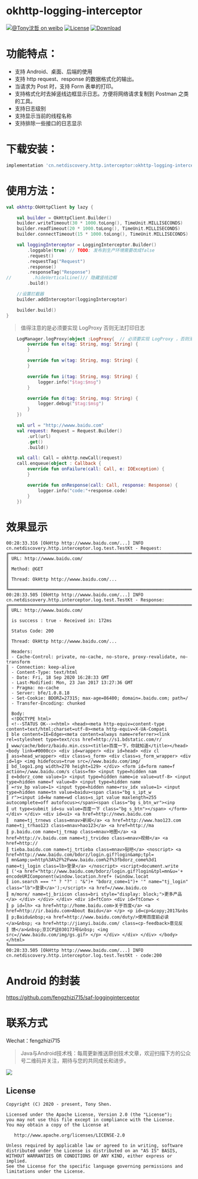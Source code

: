 # okhttp-logging-interceptor

[![@Tony沈哲 on weibo](https://img.shields.io/badge/weibo-%40Tony%E6%B2%88%E5%93%B2-blue.svg)](http://www.weibo.com/fengzhizi715)
[![License](https://img.shields.io/badge/license-Apache%202-lightgrey.svg)](https://www.apache.org/licenses/LICENSE-2.0.html)
[ ![Download](https://api.bintray.com/packages/fengzhizi715/maven/okhttp-logging-interceptor/images/download.svg) ](https://bintray.com/fengzhizi715/maven/okhttp-logging-interceptor/_latestVersion)

# 功能特点：

* 支持 Android、桌面、后端的使用
* 支持 http request、response 的数据格式化的输出。
* 当请求为 Post 时，支持 Form 表单的打印。
* 支持格式化时去掉竖线边框显示日志。方便将网络请求复制到 Postman 之类的工具。
* 支持日志级别
* 支持显示当前的线程名称
* 支持排除一些接口的日志显示

# 下载安装：

```groovy
implementation 'cn.netdiscovery.http.interceptor:okhttp-logging-interceptor:1.0.2'
```

# 使用方法：

```kotlin
val okhttp:OkHttpClient by lazy {

    val builder = OkHttpClient.Builder()
    builder.writeTimeout(30 * 1000.toLong(), TimeUnit.MILLISECONDS)
    builder.readTimeout(20 * 1000.toLong(), TimeUnit.MILLISECONDS)
    builder.connectTimeout(15 * 1000.toLong(), TimeUnit.MILLISECONDS)

    val loggingInterceptor = LoggingInterceptor.Builder()
        .loggable(true) // TODO: 发布到生产环境需要改成false
        .request()
        .requestTag("Request")
        .response()
        .responseTag("Response")
//        .hideVerticalLine()// 隐藏竖线边框
        .build()

    //设置拦截器
    builder.addInterceptor(loggingInterceptor)

    builder.build()
}
```

> 值得注意的是必须要实现 LogProxy 否则无法打印日志

```kotlin
    LogManager.logProxy(object :LogProxy{  // 必须要实现 LogProxy ，否则无法打印网络请求的 request 、response
        override fun e(tag: String, msg: String) {
        }

        override fun w(tag: String, msg: String) {
        }

        override fun i(tag: String, msg: String) {
            logger.info("$tag:$msg")
        }

        override fun d(tag: String, msg: String) {
            logger.debug("$tag:$msg")
        }
    })

    val url = "http://wwww.baidu.com"
    val request: Request = Request.Builder()
        .url(url)
        .get()
        .build()

    val call: Call = okhttp.newCall(request)
    call.enqueue(object : Callback {
        override fun onFailure(call: Call, e: IOException) {
        }

        override fun onResponse(call: Call, response: Response) {
            logger.info("code:"+response.code)
        }
    })
```

# 效果显示

```
00:28:33.316 [OkHttp http://wwww.baidu.com/...] INFO cn.netdiscovery.http.interceptor.log.test.TestKt - Request:  
╔══════════════════════════════════════════════════════════════════════════════════════════════════
║ URL: http://wwww.baidu.com/
║ 
║ Method: @GET
║ 
║ Thread: OkHttp http://wwww.baidu.com/...
║ 
╚══════════════════════════════════════════════════════════════════════════════════════════════════
00:28:33.505 [OkHttp http://wwww.baidu.com/...] INFO cn.netdiscovery.http.interceptor.log.test.TestKt - Response:  
╔══════════════════════════════════════════════════════════════════════════════════════════════════
║ URL: http://wwww.baidu.com/
║ 
║ is success : true - Received in: 172ms
║ 
║ Status Code: 200
║ 
║ Thread: OkHttp http://wwww.baidu.com/...
║ 
║ Headers:
║ - Cache-Control: private, no-cache, no-store, proxy-revalidate, no-transform
║ - Connection: keep-alive
║ - Content-Type: text/html
║ - Date: Fri, 18 Sep 2020 16:28:33 GMT
║ - Last-Modified: Mon, 23 Jan 2017 13:27:36 GMT
║ - Pragma: no-cache
║ - Server: bfe/1.0.8.18
║ - Set-Cookie: BDORZ=27315; max-age=86400; domain=.baidu.com; path=/
║ - Transfer-Encoding: chunked
║ 
║ Body:
║ <!DOCTYPE html>
║ <!--STATUS OK--><html> <head><meta http-equiv=content-type content=text/html;charset=utf-8><meta http-equiv=X-UA-Compati
║ ble content=IE=Edge><meta content=always name=referrer><link rel=stylesheet type=text/css href=http://s1.bdstatic.com/r/
║ www/cache/bdorz/baidu.min.css><title>百度一下，你就知道</title></head> <body link=#0000cc> <div id=wrapper> <div id=head> <div cl
║ ass=head_wrapper> <div class=s_form> <div class=s_form_wrapper> <div id=lg> <img hidefocus=true src=//www.baidu.com/img/
║ bd_logo1.png width=270 height=129> </div> <form id=form name=f action=//www.baidu.com/s class=fm> <input type=hidden nam
║ e=bdorz_come value=1> <input type=hidden name=ie value=utf-8> <input type=hidden name=f value=8> <input type=hidden name
║ =rsv_bp value=1> <input type=hidden name=rsv_idx value=1> <input type=hidden name=tn value=baidu><span class="bg s_ipt_w
║ r"><input id=kw name=wd class=s_ipt value maxlength=255 autocomplete=off autofocus></span><span class="bg s_btn_wr"><inp
║ ut type=submit id=su value=百度一下 class="bg s_btn"></span> </form> </div> </div> <div id=u1> <a href=http://news.baidu.com
║  name=tj_trnews class=mnav>新闻</a> <a href=http://www.hao123.com name=tj_trhao123 class=mnav>hao123</a> <a href=http://ma
║ p.baidu.com name=tj_trmap class=mnav>地图</a> <a href=http://v.baidu.com name=tj_trvideo class=mnav>视频</a> <a href=http://
║ tieba.baidu.com name=tj_trtieba class=mnav>贴吧</a> <noscript> <a href=http://www.baidu.com/bdorz/login.gif?login&amp;tpl=
║ mn&amp;u=http%3A%2F%2Fwww.baidu.com%2f%3fbdorz_come%3d1 name=tj_login class=lb>登录</a> </noscript> <script>document.write
║ ('<a href="http://www.baidu.com/bdorz/login.gif?login&tpl=mn&u='+ encodeURIComponent(window.location.href+ (window.locat
║ ion.search === "" ? "?" : "&")+ "bdorz_come=1")+ '" name="tj_login" class="lb">登录</a>');</script> <a href=//www.baidu.co
║ m/more/ name=tj_briicon class=bri style="display: block;">更多产品</a> </div> </div> </div> <div id=ftCon> <div id=ftConw> <
║ p id=lh> <a href=http://home.baidu.com>关于百度</a> <a href=http://ir.baidu.com>About Baidu</a> </p> <p id=cp>&copy;2017&nbs
║ p;Baidu&nbsp;<a href=http://www.baidu.com/duty/>使用百度前必读</a>&nbsp; <a href=http://jianyi.baidu.com/ class=cp-feedback>意见反
║ 馈</a>&nbsp;京ICP证030173号&nbsp; <img src=//www.baidu.com/img/gs.gif> </p> </div> </div> </div> </body> </html>
╚══════════════════════════════════════════════════════════════════════════════════════════════════
00:28:33.505 [OkHttp http://wwww.baidu.com/...] INFO cn.netdiscovery.http.interceptor.log.test.TestKt - code:200
```

# Android 的封装

https://github.com/fengzhizi715/saf-logginginterceptor

联系方式
===

Wechat：fengzhizi715

> Java与Android技术栈：每周更新推送原创技术文章，欢迎扫描下方的公众号二维码并关注，期待与您的共同成长和进步。

![](https://github.com/fengzhizi715/NetDiscovery/blob/master/images/gzh.jpeg)

License
-------

    Copyright (C) 2020 - present, Tony Shen.

    Licensed under the Apache License, Version 2.0 (the "License");
    you may not use this file except in compliance with the License.
    You may obtain a copy of the License at

       http://www.apache.org/licenses/LICENSE-2.0

    Unless required by applicable law or agreed to in writing, software
    distributed under the License is distributed on an "AS IS" BASIS,
    WITHOUT WARRANTIES OR CONDITIONS OF ANY KIND, either express or implied.
    See the License for the specific language governing permissions and
    limitations under the License.